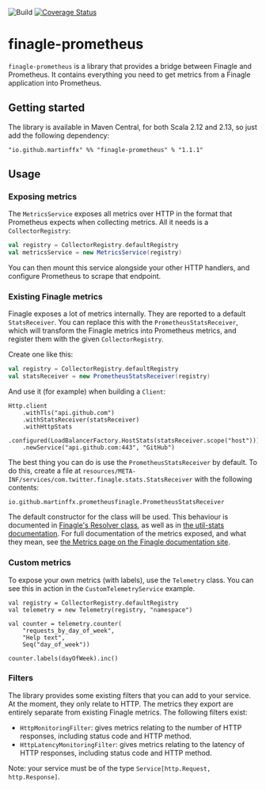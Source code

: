 ![Build](https://github.com/martinffx/finagle-prometheus/actions/workflows/scala.yml/badge.svg?branch=master)
[![Coverage Status](https://coveralls.io/repos/github/martinffx/finagle-prometheus/badge.svg?branch=master)](https://coveralls.io/github/martinffx/finagle-prometheus?branch=master)

# finagle-prometheus

`finagle-prometheus` is a library that provides a bridge between Finagle and Prometheus. It contains everything you need to get metrics from a Finagle application into Prometheus.

## Getting started

The library is available in Maven Central, for both Scala 2.12 and 2.13, so just add the following dependency:

```
"io.github.martinffx" %% "finagle-prometheus" % "1.1.1"
```

## Usage

### Exposing metrics

The `MetricsService` exposes all metrics over HTTP in the format that Prometheus expects when collecting metrics. All it needs is a `CollectorRegistry`:

```scala
val registry = CollectorRegistry.defaultRegistry
val metricsService = new MetricsService(registry)
```

You can then mount this service alongside your other HTTP handlers, and configure Prometheus to scrape that endpoint.

### Existing Finagle metrics

Finagle exposes a lot of metrics internally. They are reported to a default `StatsReceiver`. You can replace this with the `PrometheusStatsReceiver`, which will transform the Finagle metrics into Prometheus metrics, and register them with the given `CollectorRegistry`.

Create one like this:

```scala
val registry = CollectorRegistry.defaultRegistry
val statsReceiver = new PrometheusStatsReceiver(registry)
```

And use it (for example) when building a `Client`:

```
Http.client
    .withTls("api.github.com")
    .withStatsReceiver(statsReceiver)
    .withHttpStats
    .configured(LoadBalancerFactory.HostStats(statsReceiver.scope("host")))
    .newService("api.github.com:443", "GitHub")
```

The best thing you can do is use the `PrometheusStatsReceiver` by default. To do this, create a file at `resources/META-INF/services/com.twitter.finagle.stats.StatsReceiver` with the following contents:

```
io.github.martinffx.prometheusfinagle.PrometheusStatsReceiver
```

The default constructor for the class will be used. This behaviour is documented in [Finagle's Resolver class](https://twitter.github.io/finagle/docs/com/twitter/finagle/Resolver.html), as well as in [the util-stats documentation](https://twitter.github.io/util/guide/util-stats/user_guide.html). For full documentation of the metrics exposed, and what they mean, see [the Metrics page on the Finagle documentation site](https://twitter.github.io/finagle/guide/Metrics.html).

### Custom metrics

To expose your own metrics (with labels), use the `Telemetry` class. You can see this in action in the `CustomTelemetryService` example.

```
val registry = CollectorRegistry.defaultRegistry
val telemetry = new Telemetry(registry, "namespace")

val counter = telemetry.counter(
    "requests_by_day_of_week",
    "Help text",
    Seq("day_of_week"))

counter.labels(dayOfWeek).inc()
```

### Filters

The library provides some existing filters that you can add to your service. At the moment, they only relate to HTTP. The metrics they export are entirely separate from existing Finagle metrics. The following filters exist:

- `HttpMonitoringFilter`: gives metrics relating to the number of HTTP responses, including status code and HTTP method.
- `HttpLatencyMonitoringFilter`: gives metrics relating to the latency of HTTP responses, including status code and HTTP method.

Note: your service must be of the type `Service[http.Request, http.Response]`.
